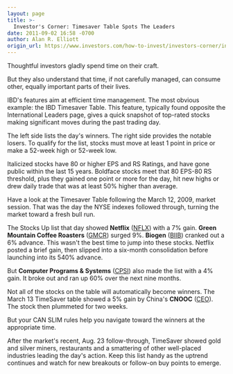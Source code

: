 ```yaml
---
layout: page
title: >-
  Investor's Corner: Timesaver Table Spots The Leaders
date: 2011-09-02 16:58 -0700
author: Alan R. Elliott
origin_url: https://www.investors.com/how-to-invest/investors-corner/investors-corner-timesaver-table-spots-the-leaders/
---
```


Thoughtful investors gladly spend time on their craft.

But they also understand that time, if not carefully managed, can consume other, equally important parts of their lives.

IBD's features aim at efficient time management. The most obvious example: the IBD Timesaver Table. This feature, typically found opposite the International Leaders page, gives a quick snapshot of top-rated stocks making significant moves during the past trading day.

The left side lists the day's winners. The right side provides the notable losers. To qualify for the list, stocks must move at least 1 point in price or make a 52-week high or 52-week low.

Italicized stocks have 80 or higher EPS and RS Ratings, and have gone public within the last 15 years. Boldface stocks meet that 80 EPS-80 RS threshold, plus they gained one point or more for the day, hit new highs or drew daily trade that was at least 50% higher than average.

Have a look at the Timesaver Table following the March 12, 2009, market session. That was the day the NYSE indexes followed through, turning the market toward a fresh bull run.

The Stocks Up list that day showed **Netflix** ([NFLX](https://research.investors.com/quote.aspx?symbol=NFLX)) with a 7% gain. **Green Mountain Coffee Roasters** ([GMCR](https://research.investors.com/quote.aspx?symbol=GMCR)) surged 9%. **Biogen** ([BIIB](https://research.investors.com/quote.aspx?symbol=BIIB)) cranked out a 6% advance. This wasn't the best time to jump into these stocks. Netflix posted a brief gain, then slipped into a six-month consolidation before launching into its 540% advance.

But **Computer Programs & Systems** ([CPSI](https://research.investors.com/quote.aspx?symbol=CPSI)) also made the list with a 4% gain. It broke out and ran up 60% over the next nine months.

Not all of the stocks on the table will automatically become winners. The March 13 TimeSaver table showed a 5% gain by China's **CNOOC** ([CEO](https://research.investors.com/quote.aspx?symbol=CEO)). The stock then plummeted for two weeks.

But your CAN SLIM rules help you navigate toward the winners at the appropriate time.

After the market's recent, Aug. 23 follow-through, TimeSaver showed gold and silver miners, restaurants and a smattering of other well-placed industries leading the day's action. Keep this list handy as the uptrend continues and watch for new breakouts or follow-on buy points to emerge.
